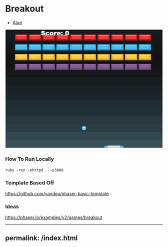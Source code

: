 # Breakout 
- [Atari](https://en.wikipedia.org/wiki/Breakout_(video_game))

![Screenshot](screenshot.png)

### How To Run Locally
```
ruby -run -ehttpd . -p3000
```

### Template Based Off
https://github.com/yandeu/phaser-basic-template

### Ideas
https://phaser.io/examples/v2/games/breakout

---
permalink: /index.html
---

